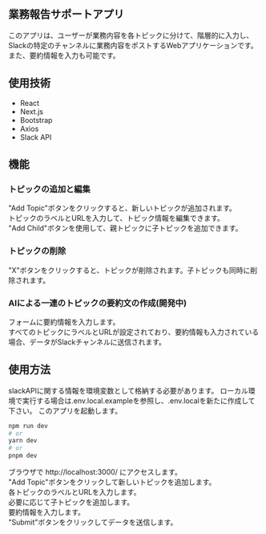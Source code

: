 ## 業務報告サポートアプリ
このアプリは、ユーザーが業務内容を各トピックに分けて、階層的に入力し、Slackの特定のチャンネルに業務内容をポストするWebアプリケーションです。また、要約情報を入力も可能です。

## 使用技術
- React
- Next.js
- Bootstrap 
- Axios
- Slack API

## 機能
### トピックの追加と編集
"Add Topic"ボタンをクリックすると、新しいトピックが追加されます。  
トピックのラベルとURLを入力して、トピック情報を編集できます。  
"Add Child"ボタンを使用して、親トピックに子トピックを追加できます。  

### トピックの削除
"X"ボタンをクリックすると、トピックが削除されます。子トピックも同時に削除されます。     

### AIによる一連のトピックの要約文の作成(開発中)
フォームに要約情報を入力します。  
すべてのトピックにラベルとURLが設定されており、要約情報も入力されている場合、データがSlackチャンネルに送信されます。

## 使用方法
slackAPIに関する情報を環境変数として格納する必要があります。
ローカル環境で実行する場合は.env.local.exampleを参照し、.env.localを新たに作成して下さい。
このアプリを起動します。  
```bash
npm run dev
# or
yarn dev
# or
pnpm dev
```
ブラウザで http://localhost:3000/ にアクセスします。  
"Add Topic"ボタンをクリックして新しいトピックを追加します。  
各トピックのラベルとURLを入力します。  
必要に応じて子トピックを追加します。  
要約情報を入力します。  
"Submit"ボタンをクリックしてデータを送信します。
